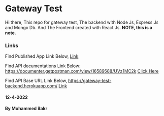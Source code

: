 
# Gateway Test 

Hi there,
This repo for gateway test, The backend with Node Js, Express Js and Mongo Db.
And The Frontend created with React Js. **NOTE, this is a note**.

### Links

Find Published App Link Below,
[Link](#pending)

Find API documentations Link Below:
https://documenter.getpostman.com/view/16589588/UVz1MC2k
[Click Here](https://documenter.getpostman.com/view/16589588/UVz1MC2k)

Find API Base URL Link Below,
https://gateway-test-backend.herokuapp.com/
[Link](https://gateway-test-backend.herokuapp.com/)


#### 12-4-2022
#### By Mohammed Bakr

